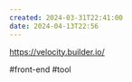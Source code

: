 ```yaml
---
created: 2024-03-31T22:41:00
date: 2024-04-13T22:56
---
```

https://velocity.builder.io/

#front-end
#tool